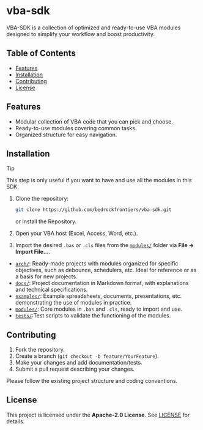 # vba-sdk

VBA-SDK is a collection of optimized and ready-to-use VBA modules designed to simplify your workflow and boost productivity.

## Table of Contents

* [Features](#features)
* [Installation](#installation)
* [Contributing](#contributing)
* [License](#license)

## Features

* Modular collection of VBA code that you can pick and choose.
* Ready-to-use modules covering common tasks.
* Organized structure for easy navigation.

## Installation

> [!TIP]
> This step is only useful if you want to have and use all the modules in this SDK.

1. Clone the repository:

   ```sh
   git clone https://github.com/bedrockfrontiers/vba-sdk.git
   ```
   or Install the Repository.
2. Open your VBA host (Excel, Access, Word, etc.).
3. Import the desired `.bas` or `.cls` files from the [`modules/`](https://github.com/bedrockfrontiers/vba-sdk/tree/main/modules) folder via **File → Import File…**.

* [`arch/`](https://github.com/bedrockfrontiers/vba-sdk/tree/main/arch): Ready-made projects with modules organized for specific objectives, such as debounce, schedulers, etc. Ideal for reference or as a basis for new projects.
* [`docs/`](https://github.com/bedrockfrontiers/vba-sdk/tree/main/docs): Project documentation in Markdown format, with explanations and technical specifications.
* [`examples/`](https://github.com/bedrockfrontiers/vba-sdk/tree/main/examples): Example spreadsheets, documents, presentations, etc. demonstrating the use of modules in practice.
* [`modules/`](https://github.com/bedrockfrontiers/vba-sdk/tree/main/modules): Core modules in `.bas` and `.cls`, ready to import and use.
* [`tests/`](https://github.com/bedrockfrontiers/vba-sdk/tree/main/tests):Test scripts to validate the functioning of the modules.

## Contributing

1. Fork the repository.
2. Create a branch (`git checkout -b feature/YourFeature`).
3. Make your changes and add documentation/tests.
4. Submit a pull request describing your changes.

Please follow the existing project structure and coding conventions.

## License

This project is licensed under the **Apache-2.0 License**. See [LICENSE](https://github.com/bedrockfrontiers/vba-sdk/blob/main/LICENSE) for details.
